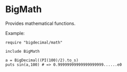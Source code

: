# BigMath

Provides mathematical functions.

Example:

    require "bigdecimal/math"

    include BigMath

    a = BigDecimal((PI(100)/2).to_s)
    puts sin(a,100) # => 0.99999999999999999999......e0
